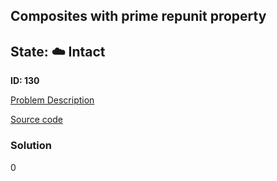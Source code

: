## Composites with prime repunit property

## State: :cloud: **Intact**

**ID: 130**

[Problem Description](https://projecteuler.net/problem=130)

[Source code](main.cpp)

### Solution
0